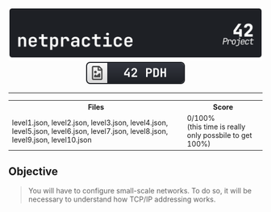 <div align="center">
	<img src="https://github.com/gawbsouza/42-pdh/blob/main/dark/netpractice_dark.svg">
	<br>
	<a href="https://github.com/gawbsouza/42-pdh">
		<img src="https://github.com/gawbsouza/42-pdh/blob/main/badge/42pdh_badge.svg">
	</a>
</div>

---
<table>
	<tr>
		<th style="font-weight:bold">
			Files
		</th>
		<th style="font-weight:bold">
			Score
		</th>
	</tr>
	<tr>
		<td>
			level1.json,
			level2.json,
			level3.json,
			level4.json,
			level5.json,
			level6.json,
			level7.json,
			level8.json,
			level9.json,
			level10.json
		</td>
		<td>
			0/100%
			<br>
			(this time is really only possbile to get 100%)
		</td>
	</tr>
</table>

## Objective

>You will have to configure small-scale networks. To do so, it will be necessary to understand how TCP/IP addressing works.
